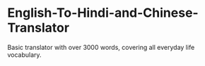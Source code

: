# English-To-Hindi-and-Chinese-Translator
Basic translator with over 3000 words, covering all everyday life vocabulary.
